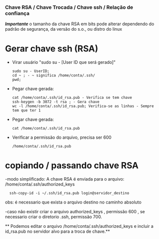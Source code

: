 ### Chave RSA / Chave Trocada / Chave ssh / Relação de confiança
***Importante*** o tamanho da chave RSA em bits pode alterar dependendo do padrão de segurança, da versão do s.o., ou distro do linux

# Gerar chave ssh (RSA)

- Virar usuário "sudo su - [User ID que será gerado]"
  
      sudo su - UserID;
      cd ~ ; - ~ significa /home/conta/.ssh/
      pwd;
  
- Pegar chave gerada:
  
      cat /home/conta/.ssh/id_rsa.pub - Verifica se tem chave
      ssh-keygen -b 3072 -t rsa ; - Gera chave
      wc -l /home/conta/.ssh/id_rsa.pub; Verifica-se as linhas - Sempre tem que ter 1
  
- Pegar chave gerada: 

      cat /home/conta/.ssh/id_rsa.pub

- Verificar a permissão do arquivo, precisa ser 600
  
      /home/conta/.ssh/id_rsa.pub

# copiando / passando chave RSA
-modo simplificado: A chave RSA é enviada para o arquivo:  /home/conta/.ssh/authorized_keys

      ssh-copy-id -i ~/.ssh/id_rsa.pub login@servidor_destino

obs: é necessario que exista o arquivo destino no caminho absoluto

-caso não existir criar o arquivo authorized_keys , permissão 600 , se necessario criar o diretorio .ssh, permissão 700. 

** Podemos editar o arquivo  /home/conta/.ssh/authorized_keys e incluir a id_rsa.pub no servidor alvo para a troca de chave.**
